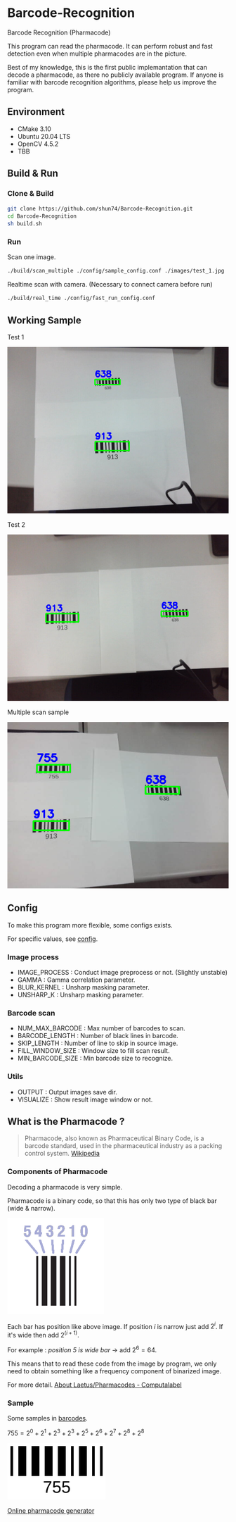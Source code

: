 # Barcode-Recognition
Barcode Recognition (Pharmacode)

This program can read the pharmacode. It can perform robust and fast detection even when multiple pharmacodes are in the picture. 

Best of my knowledge, this is the first public implemantation that can decode a pharmacode, as there no publicly available program. If anyone is familiar with barcode recognition algorithms, please help us improve the program.

## Environment
- CMake 3.10
- Ubuntu 20.04 LTS  
- OpenCV 4.5.2
- TBB


## Build & Run

### Clone & Build 

```bash
git clone https://github.com/shun74/Barcode-Recognition.git
cd Barcode-Recognition
sh build.sh
```

### Run

Scan one image.

```bash
./build/scan_multiple ./config/sample_config.conf ./images/test_1.jpg
```

Realtime scan with camera. (Necessary to connect camera before run)

```bash
./build/real_time ./config/fast_run_config.conf
```

## Working Sample

Test 1

![test1](./output/test_1_result.png)

Test 2

![test2](./output/test_2_result.png)

Multiple scan sample

![multiple](./output/multiple_sample.png)


## Config

To make this program more flexible, some configs exists. 

For specific values, see [config](/config/).

### Image process
- IMAGE_PROCESS : Conduct image preprocess or not. (Slightly unstable)
- GAMMA : Gamma correlation parameter.
- BLUR_KERNEL : Unsharp masking parameter.
- UNSHARP_K : Unsharp masking parameter.

### Barcode scan
- NUM_MAX_BARCODE : Max number of barcodes to scan.
- BARCODE_LENGTH : Number of black lines in barcode.
- SKIP_LENGTH : Number of line to skip in source image.
- FILL_WINDOW_SIZE : Window size to fill scan result.
- MIN_BARCODE_SIZE : Min barcode size to recognize.

### Utils
- OUTPUT : Output images save dir.
- VISUALIZE : Show result image window or not.


## What is the Pharmacode ?

> Pharmacode, also known as Pharmaceutical Binary Code, is a barcode standard, used in the pharmaceutical industry as a packing control system. [Wikipedia](https://en.wikipedia.org/wiki/Pharmacode)

### Components of Pharmacode

Decoding a pharmacode is very simple.

Pharmacode is a binary code, so that this has only two type of black bar (wide & narrow).

![Phamacode bar sample](/barcodes/pharmacode.png)

Each bar has position like above image. If position *i* is narrow just add $2^i$. If it's wide then add $2^{(i+1)}$.

For example : *position 5 is wide bar* -> add $2^6=64$.

This means that to read these code from the image by program, we only need to obtain something like a frequency component of binarized image.

For more detail.
[About Laetus/Pharmacodes - Computalabel](https://www.computalabel.com/aboutpharmacodes.htm)

### Sample

Some samples in [barcodes](/barcodes/).

$755 = 2^0 + 2^1 + 2^3 + 2^3 + 2^5 + 2^6 + 2^7 + 2^8 + 2^8$

![755](/barcodes/Pharmacodecode755.png)

[Online pharmacode generator](https://products.aspose.app/barcode/ja/generate/pharmacode)
